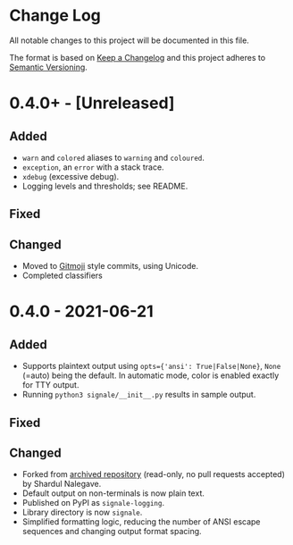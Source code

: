 # Change Log

All notable changes to this project will be documented in this file.

The format is based on [Keep a Changelog](https://keepachangelog.com/)
and this project adheres to [Semantic Versioning](https://semver.org/).


# 0.4.0+ - [Unreleased]
## Added
- `warn` and `colored` aliases to `warning` and `coloured`.
- `exception`, an `error` with a stack trace.
- `xdebug` (excessive debug).
- Logging levels and thresholds; see README.

## Fixed

## Changed
- Moved to [Gitmoji](https://gitmoji.dev/) style commits, using Unicode.
- Completed classifiers


# 0.4.0 - 2021-06-21
## Added
- Supports plaintext output using `opts={'ansi': True|False|None}`, `None`
  (=auto) being the default. In automatic mode, color is enabled exactly for
  TTY output.
- Running `python3 signale/__init__.py` results in sample output.

## Fixed

## Changed
- Forked from [archived repository](https://github.com/ShardulNalegave/signale.py)
  (read-only, no pull requests accepted) by Shardul Nalegave.
- Default output on non-terminals is now plain text.
- Published on PyPI as `signale-logging`.
- Library directory is now `signale`.
- Simplified formatting logic, reducing the number of ANSI escape sequences
  and changing output format spacing.
